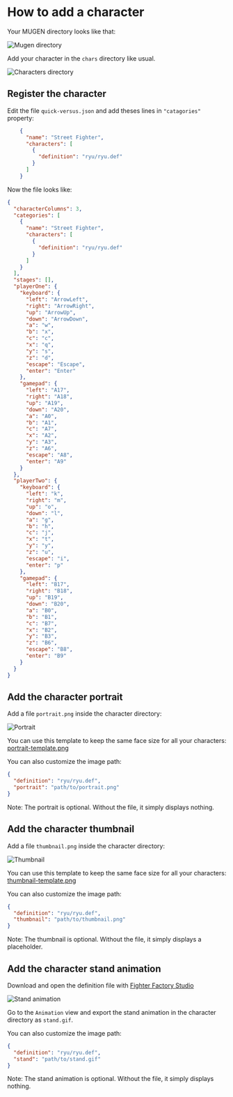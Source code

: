 How to add a character
======================

Your MUGEN directory looks like that:

![Mugen directory](./images/mugen-directory.png)


Add your character in the `chars` directory like usual.

![Characters directory](./images/chars-directory.png)

Register the character
----------------------

Edit the file `quick-versus.json` and add theses lines in `"catagories"` property:

```json
    {
      "name": "Street Fighter",
      "characters": [
        {
          "definition": "ryu/ryu.def"
        }
      ]
    }
```

Now the file looks like:

```json
{
  "characterColumns": 3,
  "categories": [
    {
      "name": "Street Fighter",
      "characters": [
        {
          "definition": "ryu/ryu.def"
        }
      ]
    }
  ],
  "stages": [],
  "playerOne": {
    "keyboard": {
      "left": "ArrowLeft",
      "right": "ArrowRight",
      "up": "ArrowUp",
      "down": "ArrowDown",
      "a": "w",
      "b": "x",
      "c": "c",
      "x": "q",
      "y": "s",
      "z": "d",
      "escape": "Escape",
      "enter": "Enter"
    },
    "gamepad": {
      "left": "A17",
      "right": "A18",
      "up": "A19",
      "down": "A20",
      "a": "A0",
      "b": "A1",
      "c": "A7",
      "x": "A2",
      "y": "A3",
      "z": "A6",
      "escape": "A8",
      "enter": "A9"
    }
  },
  "playerTwo": {
    "keyboard": {
      "left": "k",
      "right": "m",
      "up": "o",
      "down": "l",
      "a": "g",
      "b": "h",
      "c": "j",
      "x": "t",
      "y": "y",
      "z": "u",
      "escape": "i",
      "enter": "p"
    },
    "gamepad": {
      "left": "B17",
      "right": "B18",
      "up": "B19",
      "down": "B20",
      "a": "B0",
      "b": "B1",
      "c": "B7",
      "x": "B2",
      "y": "B3",
      "z": "B6",
      "escape": "B8",
      "enter": "B9"
    }
  }
}
```

Add the character portrait
--------------------------

Add a file `portrait.png` inside the character directory:

![Portrait](./images/portrait-in-char.png)

You can use this template to keep the same face size for all your characters: [portrait-template.png](./images/portrait-template.png)

You can also customize the image path:

```json
{
  "definition": "ryu/ryu.def",
  "portrait": "path/to/portrait.png"
}
```

Note: The portrait is optional. Without the file, it simply displays nothing.

Add the character thumbnail
---------------------------

Add a file `thumbnail.png` inside the character directory:

![Thumbnail](./images/thumbnail-in-char.png)

You can use this template to keep the same face size for all your characters: [thumbnail-template.png](./images/thumbnail-template.png)

You can also customize the image path:
```json
{
  "definition": "ryu/ryu.def",
  "thumbnail": "path/to/thumbnail.png"
}
```

Note: The thumbnail is optional. Without the file, it simply displays a placeholder.

Add the character stand animation
---------------------------------

Download and open the definition file with [Fighter Factory Studio](http://fighterfactory.virtualltek.com/)

![Stand animation](./images/export-stand-animation.gif)

Go to the `Animation` view and export the stand animation in the character directory as `stand.gif`.

You can also customize the image path:
```json
{
  "definition": "ryu/ryu.def",
  "stand": "path/to/stand.gif"
}
```

Note: The stand animation is optional. Without the file, it simply displays nothing.

